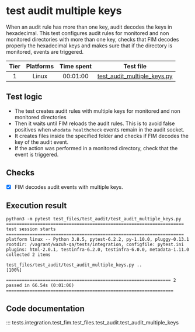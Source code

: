 # test audit multiple keys
When an audit rule has more than one key, audit decodes the keys in hexadecimal. This test configures audit rules
for monitored and non monitored directories with more than one key, checks that FIM decodes properly the hexadecimal keys and makes sure that
if the directory is monitored, events are triggered.

| Tier | Platforms | Time spent| Test file |
|:--:|:--:|:--:|:--:|
| 1 | Linux | 00:01:00 | [test_audit_multiple_keys.py](../../../../../../tests/integration/test_fim/test_files/test_audit/test_audit_multiple_keys.py)|

## Test logic

- The test creates audit rules with multiple keys for monitored and non monitored directories
- Then it waits until FIM reloads the audit rules. This is to avoid false positives when `whodata healthcheck` events remain in the audit socket.
- It creates files inside the specified folder and checks if FIM decodes the key of the audit event.
- If the action was performed in a monitored directory, check that the event is triggered.

## Checks

- [x] FIM decodes audit events with multiple keys.

## Execution result

```
python3 -m pytest test_files/test_audit/test_audit_multiple_keys.py
==================================================================== test session starts ====================================================================
platform linux -- Python 3.8.5, pytest-6.2.2, py-1.10.0, pluggy-0.13.1
rootdir: /vagrant/wazuh-qa/tests/integration, configfile: pytest.ini
plugins: html-2.0.1, testinfra-6.2.0, testinfra-6.0.0, metadata-1.11.0
collected 2 items

test_files/test_audit/test_audit_multiple_keys.py ..                                                                                                  [100%]

=============================================================== 2 passed in 66.54s (0:01:06) ================================================================

```

## Code documentation

::: tests.integration.test_fim.test_files.test_audit.test_audit_multiple_keys
